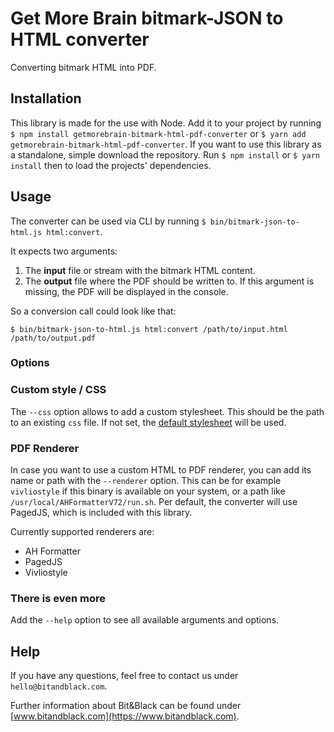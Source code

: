 # Get More Brain bitmark-JSON to HTML converter

Converting bitmark HTML into PDF.

## Installation

This library is made for the use with Node. Add it to your project by running `$ npm install getmorebrain-bitmark-html-pdf-converter` or `$ yarn add getmorebrain-bitmark-html-pdf-converter`. If you want to use this library as a standalone, simple download the repository. Run `$ npm install` or `$ yarn install` then to load the projects' dependencies.

## Usage

The converter can be used via CLI by running `$ bin/bitmark-json-to-html.js html:convert`.

It expects two arguments:

1. The **input** file or stream with the bitmark HTML content.
2. The **output** file where the PDF should be written to. If this argument is missing, the PDF will be displayed in the console.

So a conversion call could look like that:

```text
$ bin/bitmark-json-to-html.js html:convert /path/to/input.html /path/to/output.pdf
```

### Options

### Custom style / CSS

The `--css` option allows to add a custom stylesheet. This should be the path to an existing `css` file. If not set, the [default stylesheet](./dist/default-style.css) will be used.

### PDF Renderer

In case you want to use a custom HTML to PDF renderer, you can add its name or path with the `--renderer` option. This can be for example `vivliostyle` if this binary is available on your system, or a path like `/usr/local/AHFormatterV72/run.sh`. Per default, the converter will use PagedJS, which is included with this library.

Currently supported renderers are:

-   AH Formatter
-   PagedJS
-   Vivliostyle

### There is even more

Add the `--help` option to see all available arguments and options.

## Help

If you have any questions, feel free to contact us under `hello@bitandblack.com`.

Further information about Bit&Black can be found under [www.bitandblack.com](https://www.bitandblack.com).